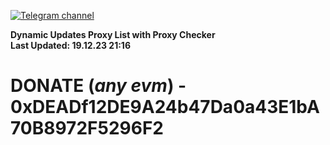 [![Telegram channel](https://img.shields.io/endpoint?url=https://runkit.io/damiankrawczyk/telegram-badge/branches/master?url=https://t.me/n4z4v0d)](https://t.me/n4z4v0d) 

**Dynamic Updates Proxy List with Proxy Checker**  
**Last Updated: 19.12.23 21:16**

# DONATE (_any evm_) - 0xDEADf12DE9A24b47Da0a43E1bA70B8972F5296F2

